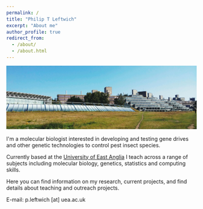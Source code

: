 ```yaml
---
permalink: /
title: "Philip T Leftwich"
excerpt: "About me"
author_profile: true
redirect_from: 
  - /about/
  - /about.html
---
```

<img src='/images/UEA.jpg'>

I'm a molecular biologist interested in developing and testing gene drives and other genetic technologies to control pest insect species.  

Currently based at the [University of East Anglia](https://people.uea.ac.uk/p_leftwich) I teach across a range of subjects including molecular biology, genetics, statistics and computing skills.


Here you can find information on my research, current projects, and find details about teaching and outreach projects.


E-mail: p.leftwich [at] uea.ac.uk

<meta name="twitter:card" content="summary" />
<meta name="twitter:site" content="@philipleftwich" />
<meta name="twitter:title" content="Philip Leftwich" />
<meta name="twitter:description" content="Academic website for Philip Leftwich PhD" />
<meta name="twitter:image" content="https://philip-leftwich.github.io/images/leftwichsmall.jpg" />


